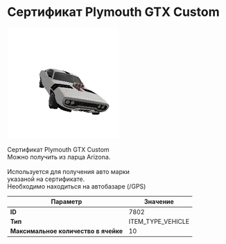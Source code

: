 # Сертификат Plymouth GTX Custom

![Item Image](../img/7802.webp?raw=true)

Сертификат Plymouth GTX Custom<br>Можно получить из ларца Arizona.<br><br>Используется для получения авто марки <br>указаной на сертификате.<br>Необходимо находиться на автобазаре (/GPS)


| Параметр | Значение |
|----------|----------|
| **ID** | 7802 |
| **Тип** | ITEM_TYPE_VEHICLE |
| **Максимальное количество в ячейке** | 10 |

